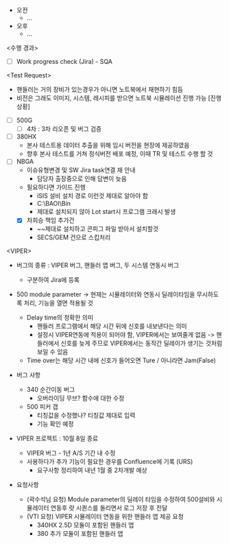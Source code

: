 - 오전
	- ...
- 오후
	- ...

<수행 경과>
- [ ] Work progress check (Jira) - SQA

\<Test Request>
- 핸들러는 거의 장비가 있는경우가 아니면 노트북에서 재현하기 힘듬
- 비전은 그래도 이미지, 시스템, 레시피를 받으면 노트북 시뮬레이션 진행 가능
[진행상황]
- [ ] 500G
	- [ ] 4차 : 3차 리오픈 및 버그 검증
- [ ] 380HX
	- 본사 테스트용 데이터 추출을 위해 임시 버전을 현장에 제공하였음
	- 향후 본사 테스트를 거쳐 정식버전 배포 예정, 이때 TR 및 테스트 수행 할 것
- [ ] NBGA
	- 이슈유형변경 및 SW Jira task연결 재 안내
		- 담당자 출장중으로 인해 답변이 늦음
	- 필요하다면 가이드 진행
		- iSIS 설비 설치 경로 이런것 제대로 알아야 함
		- C:\BAOI\Bin
		- 제대로 설치되지 않아 Lot start시 프로그램 크래시 발생
	- [x] 차희승 책임 추가건
		- ~~제대로 설치하고 콘피그 파일 받아서 설치할것
		- SECS/GEM 건으로 스킵처리

\<VIPER>
- 버그의 종류 : VIPER 버그, 핸들러 앱 버그, 두 시스템 연동시 버그
	- 구분하여 Jira에 등록

- 500 module parameter -> 현재는 시뮬레이터와 연동시 딜레이타임을 무시하도록 처리, 기능을 열면 적용될 것
	- Delay time의 정확한 의미
		- 핸들러 프로그램에서 해당 시간 뒤에 신호를 내보낸다는 의미
		- 설정시 VIPER연동에 적용이 되어야 함, VIPER에서는 보여줄게 없음 -> 핸들러에서 신호를 늦게 주므로 VIPER에서는 동작간 딜레이가 생기는 것처럼 보일 수 있음
	- Time over는 해당 시간 내에 신호가 들어오면 Ture / 아니라면 Jam(False)

- 버그 사항
	- 340 순간이동 버그
		- 오버라이딩 무브? 함수에 대한 수정
	- 500 피커 갭
		- 티칭값을 수정했나? 티칭값 제대로 입력
		- 기능 확인 예정

- VIPER 프로젝트 : 10월 8일 종료
	- VIPER 버그 - 1년 A/S 기간 내 수정
	- 사용하다가 추가 기능이 필요한 경우를 Confluence에 기록 (URS)
		- 요구사항 정리하여 내년 1월 중 2차개발 예상

- 요청사항
	- (곽수석님 요청) Module parameter의 딜레이 타임을 수정하여 500설비와 시뮬레이터 연동후 랏 시퀀스를 돌리면서 로그 저장 후 전달
	- (VTI 요청) VIPER 시뮬레이터 연동을 위한 핸들러 앱 제공 요청
		- 340HX 2.5D 모듈이 포함된 핸들러 앱
		- 380 추가 모듈이 포함된 핸들러 앱